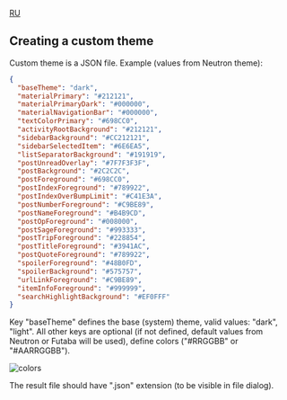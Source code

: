 [RU](https://github.com/miku-nyan/Overchan-Android/blob/gh-pages/docs/Custom-Themes-ru.md)

## Creating a custom theme

Custom theme is a JSON file.
Example (values from Neutron theme):

```json
{
  "baseTheme": "dark",
  "materialPrimary": "#212121",
  "materialPrimaryDark": "#000000",
  "materialNavigationBar": "#000000",
  "textColorPrimary": "#698CC0",
  "activityRootBackground": "#212121",
  "sidebarBackground": "#CC212121",
  "sidebarSelectedItem": "#6E6EA5",
  "listSeparatorBackground": "#191919",
  "postUnreadOverlay": "#7F7F3F3F",
  "postBackground": "#2C2C2C",
  "postForeground": "#698CC0",
  "postIndexForeground": "#789922",
  "postIndexOverBumpLimit": "#C41E3A",
  "postNumberForeground": "#C9BE89",
  "postNameForeground": "#B4B9CD",
  "postOpForeground": "#008000",
  "postSageForeground": "#993333",
  "postTripForeground": "#228854",
  "postTitleForeground": "#3941AC",
  "postQuoteForeground": "#789922",
  "spoilerForeground": "#48B0FD",
  "spoilerBackground": "#575757",
  "urlLinkForeground": "#C9BE89",
  "itemInfoForeground": "#999999",
  "searchHighlightBackground": "#EF0FFF"
}
```

Key "baseTheme" defines the base (system) theme, valid values: "dark", "light".
All other keys are optional (if not defined, default values from Neutron or Futaba will be used), define colors ("#RRGGBB" or "#AARRGGBB"). 

![colors](https://github.com/miku-nyan/Overchan-Android/raw/gh-pages/docs/Custom-Themes-pic.png)

The result file should have ".json" extension (to be visible in file dialog).
